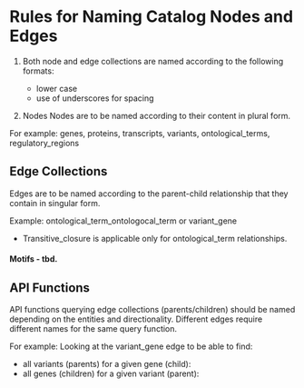 # Rules for Naming Catalog Nodes and Edges

1. Both node and edge collections are named according to the following formats:
    - lower case
    - use of underscores for spacing

2. Nodes
Nodes are to be named according to their content in plural form.

For example: genes, proteins, transcripts, variants, ontological_terms, regulatory_regions


## Edge Collections
Edges are to be named according to the parent-child relationship that they contain in singular form.

Example: ontological_term_ontologocal_term or variant_gene

- Transitive_closure is applicable only for ontological_term relationships.


#### Motifs - tbd.


## API Functions

API functions querying edge collections (parents/children) should be named depending on the entities and directionality. Different edges require different names for the same query function.

For example: Looking at the variant_gene edge to be able to find:
* all variants (parents) for a given gene (child):
* all genes (children) for a given variant (parent):
